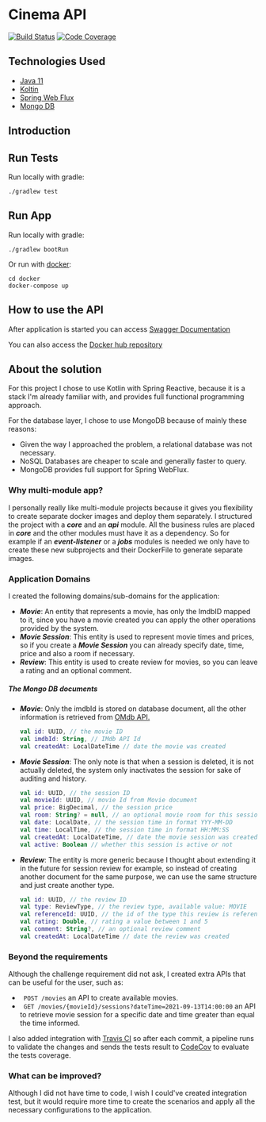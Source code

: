 # Cinema API
[![Build Status](https://travis-ci.com/coelhocaique/cinema-api.svg?branch=master)](https://travis-ci.com/coelhocaique/cinema-api)
[![Code Coverage](https://codecov.io/github/coelhocaique/cinema-api/coverage.svg)](https://codecov.io/gh/coelhocaique/cinema-api)

## Technologies Used

* [Java 11](https://www.oracle.com/java/technologies/javase-jdk11-downloads.html)
* [Koltin](https://kotlinlang.org/)
* [Spring Web Flux](https://docs.spring.io/spring-framework/docs/5.0.0.BUILD-SNAPSHOT/spring-framework-reference/html/web-reactive.html)
* [Mongo DB](https://www.mongodb.com/)

## Introduction

## Run Tests

Run locally with gradle:

```
./gradlew test

```

## Run App

Run locally with gradle:

```
./gradlew bootRun

```
Or run with [docker](https://docs.docker.com/get-docker/):
```
cd docker
docker-compose up
```

## How to use the API

After application is started you can access [Swagger Documentation](http://localhost:8888/swagger-ui/index/html)

You can also access the [Docker hub repository](https://hub.docker.com/repository/docker/coelhocaique/personal-finance-api)

## About the solution

For this project I chose to use Kotlin with Spring Reactive, because it is a stack I'm already familiar with, and provides full functional programming approach.

For the database layer, I chose to use MongoDB because of mainly these reasons: 

* Given the way I approached the problem, a relational database was not necessary. 
* NoSQL Databases are cheaper to scale and generally faster to query.
* MongoDB provides full support for Spring WebFlux.

### Why multi-module app?

I personally really like multi-module projects because it gives you flexibility to create separate docker images and deploy them separately.
I structured the project with a ***core*** and an ***api*** module. All the business rules are placed in ***core*** and the other modules must have it 
as a dependency. 
So for example if an ***event-listener*** or a ***jobs*** modules is needed we only have to create these new subprojects
and their DockerFile to generate separate images.

### Application Domains

I created the following domains/sub-domains for the application:

* ***Movie***: An entity that represents a movie, has only the ImdbID mapped to it, since you have a movie created you can apply the other operations provided by the system.
* ***Movie Session***: This entity is used to represent movie times and prices, so if you create a ***Movie Session*** you can already specify date, time, price and also a room if necessary. 
* ***Review***: This entity is used to create review for movies, so you can leave a rating and an optional comment. 

##### The Mongo DB documents
* ***Movie***:
    Only the imdbId is stored on database document, all the other information is retrieved from [OMdb API.](http://www.omdbapi.com/)
    ```kotlin 
    val id: UUID, // the movie ID
    val imdbId: String, // IMdb API Id
    val createdAt: LocalDateTime // date the movie was created
    ```
* ***Movie Session***:
    The only note is that when a session is deleted, it is not actually deleted, the system only inactivates the session for sake of auditing and history.
    ```kotlin 
    val id: UUID, // the session ID
    val movieId: UUID, // movie Id from Movie document
    val price: BigDecimal, // the session price 
    val room: String? = null, // an optional movie room for this session
    val date: LocalDate, // the session time in format YYY-MM-DD
    val time: LocalTime, // the session time in format HH:MM:SS
    val createdAt: LocalDateTime, // date the movie session was created
    val active: Boolean // whether this session is active or not
    ```
* ***Review***:
  The entity is more generic because I thought about extending it in the future for session review for example, so instead of creating another document for the same 
purpose, we can use the same structure and just create another type.
    ```kotlin 
    val id: UUID, // the review ID
    val type: ReviewType, // the review type, available value: MOVIE
    val referenceId: UUID, // the id of the type this review is referenced, in this case movieId from movie document
    val rating: Double, // rating a value between 1 and 5
    val comment: String?, // an optional review comment
    val createdAt: LocalDateTime // date the review was created
    ```

### Beyond the requirements

Although the challenge requirement did not ask, I created extra APIs that can be useful for the user, such as:

   * ``` POST /movies``` an API to create available movies.
   * ``` GET /movies/{movieId}/sessions?dateTime=2021-09-13T14:00:00``` an API to retrieve movie session for a specific date and time greater than equal the time informed.

I also added integration with [Travis CI](https://www.travis-ci.com/) so after each commit, a pipeline runs to validate the changes and sends the tests result to [CodeCov](https://about.codecov.io/) to evaluate the tests coverage.

### What can be improved?

Although I did not have time to code, I wish I could've created integration test, but it would require more time to create the scenarios and apply all the necessary configurations to the application.  






